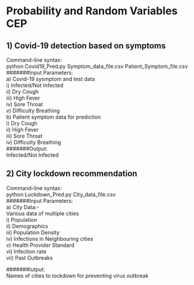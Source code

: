 # Probability and Random Variables CEP

## 1) Covid-19 detection based on symptoms  
Command-line syntax:   
      python Covid19_Pred.py Symptom_data_file.csv Patient_Symptom_file.csv  
#######Input Parameters:   
a) Covid-19 sysmptom and test data   
   i) Infected/Not Infected  
   ii) Dry Cough   
   iii) High Fever   
   iv) Sore Throat   
   v) Difficulty Breathing   
b) Patient symptom data for prediction   
   i) Dry Cough   
   ii) High Fever   
   iii) Sore Throat   
   iv) Difficulty Breathing   
#######Output:   
Infected/Not Infected   
   
## 2) City lockdown recommendation   
Command-line syntax:     
      python Lockdown_Pred.py City_data_file.csv   
#######Input Parameters:   
a) City Data:-   
   Various data of multiple cities   
   i) Population   
   ii) Demographics   
   iii) Population Density   
   iv) Infections in Neighbouring cities   
   v) Health Provider Standard   
   vi) Infection rate   
   vii) Past Outbreaks   
          
#######Iutput:        
Names of cities to lockdown for preventing virus outbreak    
